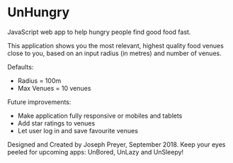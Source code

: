 # UnHungry
JavaScript web app to help hungry people find good food fast.

This application shows you the most relevant, highest quality food venues close to you, based on an input radius (in metres) and number of venues.

Defaults:
- Radius = 100m
- Max Venues = 10 venues

Future improvements:
- Make application fully responsive or mobiles and tablets
- Add star ratings to venues
- Let user log in and save favourite venues

Designed and Created by Joseph Preyer, September 2018.
Keep your eyes peeled for upcoming apps: UnBored, UnLazy and UnSleepy!
